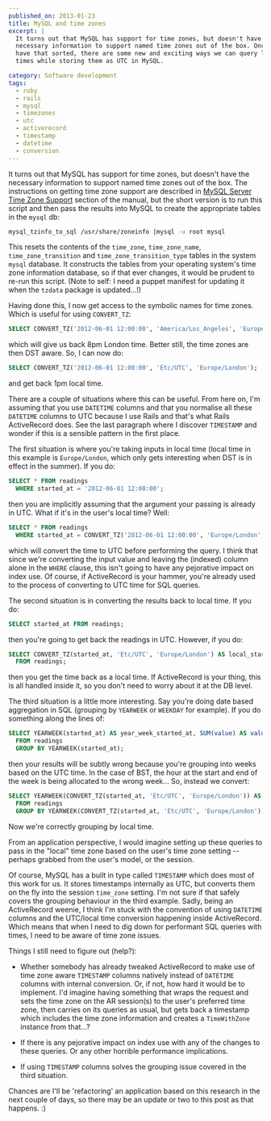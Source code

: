 ```yaml
---
published_on: 2013-01-23
title: MySQL and time zones
excerpt: |
  It turns out that MySQL has support for time zones, but doesn't have the
  necessary information to support named time zones out of the box. Once we
  have that sorted, there are some new and exciting ways we can query local
  times while storing them as UTC in MySQL.

category: Software development
tags:
  - ruby
  - rails
  - mysql
  - timezones
  - utc
  - activerecord
  - timestamp
  - datetime
  - conversion
---
```

It turns out that MySQL has support for time zones, but doesn't have the
necessary information to support named time zones out of the box. The
instructions on getting time zone support are described in [MySQL Server Time
Zone Support](http://dev.mysql.com/doc/refman/5.5/en/time-zone-support.html)
section of the manual, but the short version is to run this script and then
pass the results into MySQL to create the appropriate tables in the `mysql` db:

```bash
mysql_tzinfo_to_sql /usr/share/zoneinfo |mysql -u root mysql
```

This resets the contents of the `time_zone`, `time_zone_name`,
`time_zone_transition` and `time_zone_transition_type` tables in the system
`mysql` database. It constructs the tables from your operating system's time
zone information database, so if that ever changes, it would be prudent to
re-run this script. (Note to self: I need a puppet manifest for updating it
when the `tzdata` package is updated...!)

Having done this, I now get access to the symbolic names for time zones. Which
is useful for using `CONVERT_TZ`:

```sql
SELECT CONVERT_TZ('2012-06-01 12:00:00', 'America/Los_Angeles', 'Europe/London');
```

which will give us back 8pm London time. Better still, the time zones are then
DST aware. So, I can now do:

```sql
SELECT CONVERT_TZ('2012-06-01 12:00:00', 'Etc/UTC', 'Europe/London');
```

and get back 1pm local time.

There are a couple of situations where this can be useful. From here on, I'm
assuming that you use `DATETIME` columns and that you normalise all these
`DATETIME` columns to UTC because I use Rails and that's what Rails
ActiveRecord does. See the last paragraph where I discover `TIMESTAMP` and
wonder if this is a sensible pattern in the first place.

The first situation is where you're taking inputs in local time (local time in
this example is `Europe/London`, which only gets interesting when DST is in
effect in the summer). If you do:

```sql
SELECT * FROM readings
  WHERE started_at = '2012-06-01 12:00:00';
```

then you are implicitly assuming that the argument your passing is already in
UTC. What if it's in the user's local time? Well:

```sql
SELECT * FROM readings
  WHERE started_at = CONVERT_TZ('2012-06-01 12:00:00', 'Europe/London', 'Etc/UTC');
```

which will convert the time to UTC before performing the query. I think that
since we're converting the input value and leaving the (indexed) column alone
in the `WHERE` clause, this isn't going to have any pejorative impact on index
use. Of course, if ActiveRecord is your hammer, you're already used to the
process of converting to UTC time for SQL queries.

The second situation is in converting the results back to local time. If you
do:

```sql
SELECT started_at FROM readings;
```

then you're going to get back the readings in UTC. However, if you do:

```sql
SELECT CONVERT_TZ(started_at, 'Etc/UTC', 'Europe/London') AS local_started_at
  FROM readings;
```

then you get the time back as a local time. If ActiveRecord is your thing, this
is all handled inside it, so you don't need to worry about it at the DB level.

The third situation is a little more interesting. Say you're doing date based
aggregation in SQL (grouping by `YEARWEEK` or `WEEKDAY` for example). If you do
something along the lines of:

```sql
SELECT YEARWEEK(started_at) AS year_week_started_at, SUM(value) AS value
  FROM readings
  GROUP BY YEARWEEK(started_at);
```

then your results will be subtly wrong because you're grouping into weeks based
on the UTC time. In the case of BST, the hour at the start and end of the week
is being allocated to the wrong week… So, instead we convert:

```sql
SELECT YEARWEEK(CONVERT_TZ(started_at, 'Etc/UTC', 'Europe/London')) AS year_week_started_at, SUM(value) AS value
  FROM readings
  GROUP BY YEARWEEK(CONVERT_TZ(started_at, 'Etc/UTC', 'Europe/London'));
```

Now we're correctly grouping by local time.

From an application perspective, I would imagine setting up these queries to
pass in the "local" time zone based on the user's time zone setting -- perhaps
grabbed from the user's model, or the session.

Of course, MySQL has a built in type called `TIMESTAMP` which does most of this
work for us. It stores timestamps internally as UTC, but converts them on the
fly into the session `time_zone` setting. I'm not sure if that safely covers
the grouping behaviour in the third example. Sadly, being an ActiveRecord
weenie, I think I'm stuck with the convention of using `DATETIME` columns and
the UTC/local time conversion happening inside ActiveRecord. Which means that
when I need to dig down for performant SQL queries with times, I need to be
aware of time zone issues.

Things I still need to figure out (help?):

* Whether somebody has already tweaked ActiveRecord to make use of time zone
  aware `TIMESTAMP` columns natively instead of `DATETIME` columns with
  internal conversion. Or, if not, how hard it would be to implement. I'd
  imagine having something that wraps the request and sets the time zone on the
  AR session(s) to the user's preferred time zone, then carries on its queries
  as usual, but gets back a timestamp which includes the time zone information
  and creates a `TimeWithZone` instance from that...?

* If there is any pejorative impact on index use with any of the changes to
  these queries. Or any other horrible performance implications.

* If using `TIMESTAMP` columns solves the grouping issue covered in the third
  situation.

Chances are I'll be 'refactoring' an application based on this research in the
next couple of days, so there may be an update or two to this post as that
happens. :)
